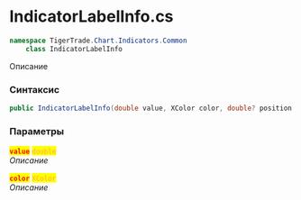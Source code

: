 
# IndicatorLabelInfo.cs
```csharp
namespace TigerTrade.Chart.Indicators.Common  
    class IndicatorLabelInfo
```

Описание

### Синтаксис
```csharp
public IndicatorLabelInfo(double value, XColor color, double? position = null)
```

### Параметры  
<mark style="color:red;">**`value`**</mark> <mark style="color: rgb(255, 166, 87);">`double`</mark>  
 *Описание*  
  
<mark style="color:red;">**`color`**</mark> <mark style="color: rgb(255, 166, 87);">`XColor`</mark>  
 *Описание*  
  

                    
                    